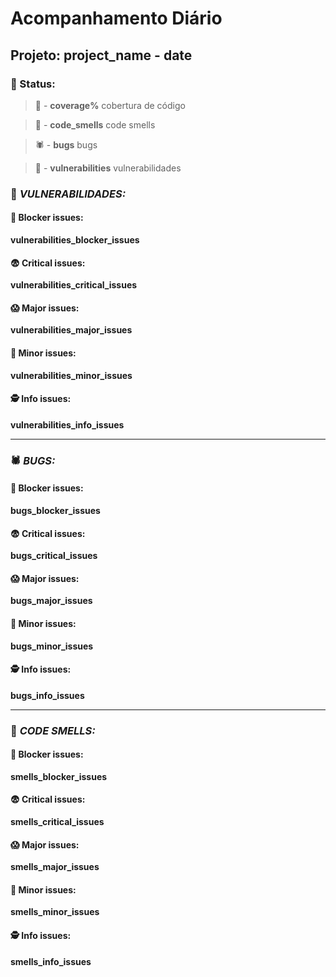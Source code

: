 # Acompanhamento Diário

## Projeto: __project_name__ - __date__

### 📝 Status:
>🔎️ -  **__coverage__%** cobertura de código

>👺 -  **__code_smells__** code smells

>🕷 - **__bugs__** bugs

>🤖 - **__vulnerabilities__** vulnerabilidades

### 🤖 **_VULNERABILIDADES:_**

#### 😤 Blocker issues:
__vulnerabilities_blocker_issues__

#### 😨 Critical issues:
__vulnerabilities_critical_issues__

#### 😱 Major issues:
__vulnerabilities_major_issues__

#### 🙁 Minor issues:
__vulnerabilities_minor_issues__

#### 🕵️‍ Info issues:
__vulnerabilities_info_issues__

---------------------
### 🕷️ **_BUGS:_**

#### 😤 Blocker issues:
__bugs_blocker_issues__

#### 😨 Critical issues:
__bugs_critical_issues__

#### 😱 Major issues:
__bugs_major_issues__

#### 🙁 Minor issues:
__bugs_minor_issues__

#### 🕵️‍ Info issues:
__bugs_info_issues__

---------------------
### 👺 **_CODE SMELLS:_**

#### 😤 Blocker issues:
__smells_blocker_issues__

#### 😨 Critical issues:
__smells_critical_issues__

#### 😱 Major issues:
__smells_major_issues__

#### 🙁 Minor issues:
__smells_minor_issues__

#### 🕵️‍ Info issues:
__smells_info_issues__